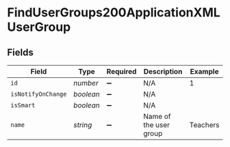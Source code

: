 # FindUserGroups200ApplicationXMLUserGroup


## Fields

| Field                  | Type                   | Required               | Description            | Example                |
| ---------------------- | ---------------------- | ---------------------- | ---------------------- | ---------------------- |
| `id`                   | *number*               | :heavy_minus_sign:     | N/A                    | 1                      |
| `isNotifyOnChange`     | *boolean*              | :heavy_minus_sign:     | N/A                    |                        |
| `isSmart`              | *boolean*              | :heavy_minus_sign:     | N/A                    |                        |
| `name`                 | *string*               | :heavy_minus_sign:     | Name of the user group | Teachers               |